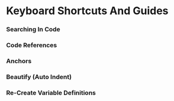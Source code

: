 # Keyboard Shortcuts And Guides

### Searching In Code

### Code References

### Anchors

### Beautify (Auto Indent)

### Re-Create Variable Definitions
